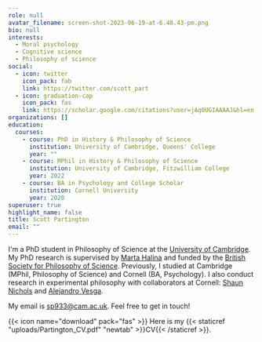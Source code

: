 ```yaml
---
role: null
avatar_filename: screen-shot-2023-06-19-at-6.48.43-pm.png
bio: null
interests:
  - Moral psychology
  - Cognitive science
  - Philosophy of science
social:
  - icon: twitter
    icon_pack: fab
    link: https://twitter.com/scott_part
  - icon: graduation-cap
    icon_pack: fas
    link: https://scholar.google.com/citations?user=jAq0UGIAAAAJ&hl=en
organizations: []
education:
  courses:
    - course: PhD in History & Philosophy of Science
      institution: University of Cambridge, Queens' College
      year: ""
    - course: MPhil in History & Philosophy of Science
      institution: University of Cambridge, Fitzwilliam College
      year: 2022
    - course: BA in Psychology and College Scholar
      institution: Cornell University
      year: 2020
superuser: true
highlight_name: false
title: Scott Partington
email: ""
---
```


I'm a PhD student in Philosophy of Science at the [University of Cambridge](https://www.hps.cam.ac.uk). My PhD research is supervised by [Marta Halina](https://www.martahalina.com) and funded by the [British Society for Philosophy of Science](https://www.thebsps.org). Previously, I studied at Cambridge (MPhil, Philosophy of Science) and Cornell (BA, Psychology). I also conduct research in experimental philosophy with collaborators at Cornell: [Shaun Nichols](https://sites.google.com/view/shaunbnichols/home) and [Alejandro Vesga](https://alejandrovesga.co).

My email is sp933@cam.ac.uk. Feel free to get in touch! 

{{< icon name="download" pack="fas" >}} Here is my {{< staticref "uploads/Partington_CV.pdf" "newtab" >}}CV{{< /staticref >}}.
